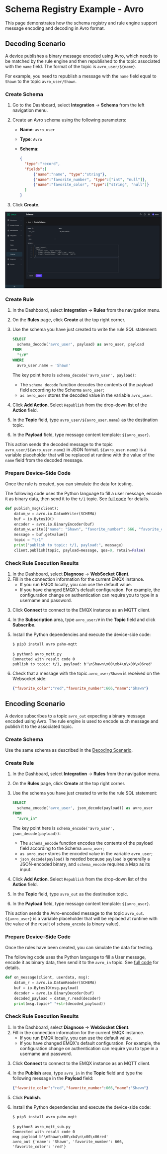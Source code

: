 # Schema Registry Example - Avro

This page demonstrates how the schema registry and rule engine support message encoding and decoding in Avro format.

## Decoding Scenario

A device publishes a binary message encoded using Avro, which needs to be matched by the rule engine and then republished to the topic associated with the `name` field. The format of the topic is `avro_user/${name}`.

For example, you need to republish a message with the `name` field equal to `Shawn` to the topic `avro_user/Shawn`.

### Create Schema

1. Go to the Dashboard, select **Integration** -> **Schema** from the left navigation menu.

2. Create an Avro schema using the following parameters:

   - **Name**: `avro_user`

   - **Type**: `Avro`

   - **Schema**:

     ```json
     {
       "type":"record",
       "fields":[
           {"name":"name", "type":"string"},
           {"name":"favorite_number", "type":["int", "null"]},
           {"name":"favorite_color", "type":["string", "null"]}
       ]
     }
     ```

3. Click **Create**.

![](./assets/schema_registry/avro_create1.png)

### Create Rule
1. In the Dashboard, select **Integration** -> **Rules** from the navigation menu.

2. On the **Rules** page, click **Create** at the top right corner.

3. Use the schema you have just created to write the rule SQL statement:

   ```sql
   SELECT
     schema_decode('avro_user', payload) as avro_user, payload
   FROM
     "t/#"
   WHERE
     avro_user.name = 'Shawn'
   ```

   The key point here is `schema_decode('avro_user', payload)`:

   - The `schema_decode` function decodes the contents of the payload field according to the Schema `avro_user`;
   - `as avro_user` stores the decoded value in the variable `avro_user`.

4. Click **Add Action**.  Select `Republish` from the drop-down list of the **Action** field. 
5. In the **Topic** field, type `avro_user/${avro_user.name}` as the destination topic. 
6. In the **Payload** field, type message content template: `${avro_user}`.

This action sends the decoded message to the topic `avro_user/${avro_user.name}` in JSON format. `${avro_user.name}` is a variable placeholder that will be replaced at runtime with the value of the `name` field from the decoded message.
### Prepare Device-Side Code

Once the rule is created, you can simulate the data for testing.

The following code uses the Python language to fill a user message, encode it as binary data, then send it to the `t/1` topic. See [full code](https://gist.github.com/thalesmg/bbda65b400f35f8ab0f719b06cf875f6) for details.

```python
def publish_msg(client):
    datum_w = avro.io.DatumWriter(SCHEMA)
    buf = io.BytesIO()
    encoder = avro.io.BinaryEncoder(buf)
    datum_w.write({"name": "Shawn", "favorite_number": 666, "favorite_color": "red"}, encoder)
    message = buf.getvalue()
    topic = "t/1"
    print("publish to topic: t/1, payload:", message)
    client.publish(topic, payload=message, qos=0, retain=False)
```

### Check Rule Execution Results
1) In the Dashboard, select **Diagnose** -> **WebSocket Client**. 
2) Fill in the connection information for the current EMQX instance.
   - If you run EMQX locally, you can use the default value.
   - If you have changed EMQX's default configuration. For example, the configuration change on authentication can require you to type in a username and password.
3. Click **Connect** to connect to the EMQX instance as an MQTT client.
4. In the **Subscription** area, type `avro_user/#` in the **Topic** field and click **Subscribe**.

5. Install the Python dependencies and execute the device-side code:

   ```shell
   $ pip3 install avro paho-mqtt
   
   $ python3 avro_mqtt.py
   Connected with result code 0
   publish to topic: t/1, payload: b'\nShawn\x00\xb4\n\x00\x06red'
   ```

6. Check that a message with the topic `avro_user/Shawn` is received on the Websocket side:

   ```json
   {"favorite_color":"red","favorite_number":666,"name":"Shawn"}
   ```

## Encoding Scenario

A device subscribes to a topic `avro_out` expecting a binary message encoded using Avro. The rule engine is used to encode such message and publish it to the associated topic.

### Create Schema

Use the same schema as described in the [Decoding Scenario](#decoding-scenario).

### Create Rule

1. In the Dashboard, select **Integration** -> **Rules** from the navigation menu.

2. On the **Rules** page, click **Create** at the top right corner.

3. Use the schema you have just created to write the rule SQL statement:

   ```sql
   SELECT
     schema_encode('avro_user', json_decode(payload)) as avro_user
   FROM
     "avro_in"
   ```

   The key point here is `schema_encode('avro_user', json_decode(payload))`:

   - The `schema_encode` function encodes the contents of the payload field according to the Schema `avro_user`;
   - `as avro_user` stores the encoded value in the variable `avro_user`;
   - `json_decode(payload)` is needed because `payload` is generally a JSON-encoded binary, and `schema_encode` requires a Map as its input.

4. Click **Add Action**.  Select `Republish` from the drop-down list of the **Action** field. 

5. In the **Topic** field, type `avro_out` as the destination topic. 

6. In the **Payload** field, type message content template: `${avro_user}`.

This action sends the Avro-encoded message to the topic `avro_out`. `${avro_user}` is a variable placeholder that will be replaced at runtime with the value of the result of `schema_encode` (a binary value).

### Prepare Device-Side Code

Once the rules have been created, you can simulate the data for testing.

The following code uses the Python language to fill a User message, encode it as binary data, then send it to the `avro_in` topic. See [full code](https://gist.github.com/thalesmg/02046f89e9ceb70b9806dc98e6ed8b55) for details.

```python
def on_message(client, userdata, msg):
    datum_r = avro.io.DatumReader(SCHEMA)
    buf = io.BytesIO(msg.payload)
    decoder = avro.io.BinaryDecoder(buf)
    decoded_payload = datum_r.read(decoder)
    print(msg.topic+" "+str(decoded_payload))
```

### Check Rule Execution Results

1) In the Dashboard, select **Diagnose** -> **WebSocket Client**. 
2) Fill in the connection information for the current EMQX instance.
   - If you run EMQX locally, you can use the default value.
   - If you have changed EMQX's default configuration. For example, the configuration change on authentication can require you to type in a username and password.

3. Click **Connect** to connect to the EMQX instance as an MQTT client.

4. In the **Publish** area, type `avro_in` in the **Topic** field and type the following message in the **Payload** field: 

   ```json
   {"favorite_color":"red","favorite_number":666,"name":"Shawn"}
   ```

5. Click **Publish**.

6. Install the Python dependencies and execute the device-side code:

   ```shell
   $ pip3 install avro paho-mqtt
   
   $ python3 avro_mqtt_sub.py
   Connected with result code 0
   msg payload b'\nShawn\x00\xb4\n\x00\x06red'
   avro_out {'name': 'Shawn', 'favorite_number': 666, 'favorite_color': 'red'}
   ```

